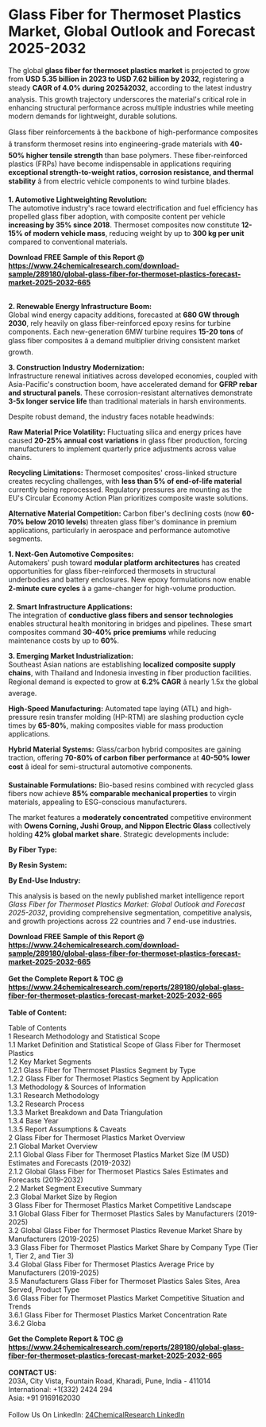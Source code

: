 <h1>Glass Fiber for Thermoset Plastics Market, Global Outlook and Forecast 2025-2032</h1><p>The global <strong>glass fiber for thermoset plastics market</strong> is projected to grow from <strong>USD 5.35 billion in 2023 to USD 7.62 billion by 2032</strong>, registering a steady <strong>CAGR of 4.0% during 2025â2032</strong>, according to the latest industry analysis. This growth trajectory underscores the material's critical role in enhancing structural performance across multiple industries while meeting modern demands for lightweight, durable solutions.</p><p>Glass fiber reinforcements â the backbone of high-performance composites â transform thermoset resins into engineering-grade materials with <strong>40-50% higher tensile strength</strong> than base polymers. These fiber-reinforced plastics (FRPs) have become indispensable in applications requiring <strong>exceptional strength-to-weight ratios, corrosion resistance, and thermal stability</strong> â from electric vehicle components to wind turbine blades.</p><p><strong>1. Automotive Lightweighting Revolution:</strong><br>
The automotive industry's race toward electrification and fuel efficiency has propelled glass fiber adoption, with composite content per vehicle <strong>increasing by 35% since 2018</strong>. Thermoset composites now constitute <strong>12-15% of modern vehicle mass</strong>, reducing weight by up to <strong>300 kg per unit</strong> compared to conventional materials.</p><div><b>Download FREE Sample of this Report @ 
            <a href="https://www.24chemicalresearch.com/download-sample/289180/global-glass-fiber-for-thermoset-plastics-forecast-market-2025-2032-665">
            https://www.24chemicalresearch.com/download-sample/289180/global-glass-fiber-for-thermoset-plastics-forecast-market-2025-2032-665</a></b></div><br><p><strong>2. Renewable Energy Infrastructure Boom:</strong><br>
Global wind energy capacity additions, forecasted at <strong>680 GW through 2030</strong>, rely heavily on glass fiber-reinforced epoxy resins for turbine components. Each new-generation 6MW turbine requires <strong>15-20 tons</strong> of glass fiber composites â a demand multiplier driving consistent market growth.</p><p><strong>3. Construction Industry Modernization:</strong><br>
Infrastructure renewal initiatives across developed economies, coupled with Asia-Pacific's construction boom, have accelerated demand for <strong>GFRP rebar and structural panels</strong>. These corrosion-resistant alternatives demonstrate <strong>3-5x longer service life</strong> than traditional materials in harsh environments.</p><p>Despite robust demand, the industry faces notable headwinds:</p><p><strong>Raw Material Price Volatility:</strong> Fluctuating silica and energy prices have caused <strong>20-25% annual cost variations</strong> in glass fiber production, forcing manufacturers to implement quarterly price adjustments across value chains.</p><p><strong>Recycling Limitations:</strong> Thermoset composites' cross-linked structure creates recycling challenges, with <strong>less than 5% of end-of-life material</strong> currently being reprocessed. Regulatory pressures are mounting as the EU's Circular Economy Action Plan prioritizes composite waste solutions.</p><p><strong>Alternative Material Competition:</strong> Carbon fiber's declining costs (now <strong>60-70% below 2010 levels</strong>) threaten glass fiber's dominance in premium applications, particularly in aerospace and performance automotive segments.</p><p><strong>1. Next-Gen Automotive Composites:</strong><br>
Automakers' push toward <strong>modular platform architectures</strong> has created opportunities for glass fiber-reinforced thermosets in structural underbodies and battery enclosures. New epoxy formulations now enable <strong>2-minute cure cycles</strong> â a game-changer for high-volume production.</p><p><strong>2. Smart Infrastructure Applications:</strong><br>
The integration of <strong>conductive glass fibers and sensor technologies</strong> enables structural health monitoring in bridges and pipelines. These smart composites command <strong>30-40% price premiums</strong> while reducing maintenance costs by up to <strong>60%</strong>.</p><p><strong>3. Emerging Market Industrialization:</strong><br>
Southeast Asian nations are establishing <strong>localized composite supply chains</strong>, with Thailand and Indonesia investing in fiber production facilities. Regional demand is expected to grow at <strong>6.2% CAGR</strong> â nearly 1.5x the global average.</p><p><strong>High-Speed Manufacturing:</strong> Automated tape laying (ATL) and high-pressure resin transfer molding (HP-RTM) are slashing production cycle times by <strong>65-80%</strong>, making composites viable for mass production applications.</p><p><strong>Hybrid Material Systems:</strong> Glass/carbon hybrid composites are gaining traction, offering <strong>70-80% of carbon fiber performance</strong> at <strong>40-50% lower cost</strong> â ideal for semi-structural automotive components.</p><p><strong>Sustainable Formulations:</strong> Bio-based resins combined with recycled glass fibers now achieve <strong>85% comparable mechanical properties</strong> to virgin materials, appealing to ESG-conscious manufacturers.</p><p>The market features a <strong>moderately concentrated</strong> competitive environment with <strong>Owens Corning, Jushi Group, and Nippon Electric Glass</strong> collectively holding <strong>42% global market share</strong>. Strategic developments include:</p><p><strong>By Fiber Type:</strong></p><p><strong>By Resin System:</strong></p><p><strong>By End-Use Industry:</strong></p><p>This analysis is based on the newly published market intelligence report <em>Glass Fiber for Thermoset Plastics Market: Global Outlook and Forecast 2025-2032</em>, providing comprehensive segmentation, competitive analysis, and growth projections across 22 countries and 7 end-use industries.</p><div><b>Download FREE Sample of this Report @ 
            <a href="https://www.24chemicalresearch.com/download-sample/289180/global-glass-fiber-for-thermoset-plastics-forecast-market-2025-2032-665">
            https://www.24chemicalresearch.com/download-sample/289180/global-glass-fiber-for-thermoset-plastics-forecast-market-2025-2032-665</a></b></div><br><div><b>Get the Complete Report & TOC @ 
            <a href="https://www.24chemicalresearch.com/reports/289180/global-glass-fiber-for-thermoset-plastics-forecast-market-2025-2032-665">
            https://www.24chemicalresearch.com/reports/289180/global-glass-fiber-for-thermoset-plastics-forecast-market-2025-2032-665</a></b></div><br>
            <b>Table of Content:</b><p>Table of Contents<br />
1 Research Methodology and Statistical Scope<br />
1.1 Market Definition and Statistical Scope of Glass Fiber for Thermoset Plastics<br />
1.2 Key Market Segments<br />
1.2.1 Glass Fiber for Thermoset Plastics Segment by Type<br />
1.2.2 Glass Fiber for Thermoset Plastics Segment by Application<br />
1.3 Methodology & Sources of Information<br />
1.3.1 Research Methodology<br />
1.3.2 Research Process<br />
1.3.3 Market Breakdown and Data Triangulation<br />
1.3.4 Base Year<br />
1.3.5 Report Assumptions & Caveats<br />
2 Glass Fiber for Thermoset Plastics Market Overview<br />
2.1 Global Market Overview<br />
2.1.1 Global Glass Fiber for Thermoset Plastics Market Size (M USD) Estimates and Forecasts (2019-2032)<br />
2.1.2 Global Glass Fiber for Thermoset Plastics Sales Estimates and Forecasts (2019-2032)<br />
2.2 Market Segment Executive Summary<br />
2.3 Global Market Size by Region<br />
3 Glass Fiber for Thermoset Plastics Market Competitive Landscape<br />
3.1 Global Glass Fiber for Thermoset Plastics Sales by Manufacturers (2019-2025)<br />
3.2 Global Glass Fiber for Thermoset Plastics Revenue Market Share by Manufacturers (2019-2025)<br />
3.3 Glass Fiber for Thermoset Plastics Market Share by Company Type (Tier 1, Tier 2, and Tier 3)<br />
3.4 Global Glass Fiber for Thermoset Plastics Average Price by Manufacturers (2019-2025)<br />
3.5 Manufacturers Glass Fiber for Thermoset Plastics Sales Sites, Area Served, Product Type<br />
3.6 Glass Fiber for Thermoset Plastics Market Competitive Situation and Trends<br />
3.6.1 Glass Fiber for Thermoset Plastics Market Concentration Rate<br />
3.6.2 Globa</p><div><b>Get the Complete Report & TOC @ 
            <a href="https://www.24chemicalresearch.com/reports/289180/global-glass-fiber-for-thermoset-plastics-forecast-market-2025-2032-665">
            https://www.24chemicalresearch.com/reports/289180/global-glass-fiber-for-thermoset-plastics-forecast-market-2025-2032-665</a></b></div><br><b>CONTACT US:</b><br>
            203A, City Vista, Fountain Road, Kharadi, Pune, India - 411014<br>
            International: +1(332) 2424 294<br>
            Asia: +91 9169162030 <br><br>
            Follow Us On LinkedIn: <a href="https://www.linkedin.com/company/24chemicalresearch/">24ChemicalResearch LinkedIn</a>